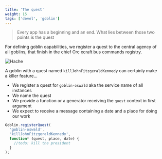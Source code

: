 ```yaml
---
title: 'The quest'
weight: 15
tags: ['devel', 'goblin']
---
```


> Every app has a beginning and an end. What lies between those two points is
> the quest

For defining goblin capabilities, we register a quest to the central agency of
all goblins, that finish in the chief Orc xcraft bus commands registry.

![Hache](/img/goblin-blupi-hache.png?width=600px)

A goblin with a quest named `killJohnFitzgeraldKennedy` can certainly make a
killer feature...

- We register a quest for `goblin-oswald` aka the service name of all instances
- We name the quest
- We provide a function or a generator receiving the `quest` context in first
  argument
- We expect to receive a message containing a date and a place for doing our
  work

```js
Goblin.registerQuest(
  'goblin-oswald',
  'killJohnFitzgeraldKennedy',
  function* (quest, place, date) {
    //todo: kill the president
  }
);
```
